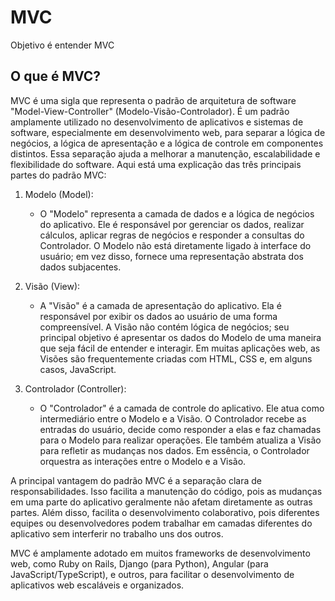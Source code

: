 # MVC

Objetivo é entender MVC

## O que é MVC?

MVC é uma sigla que representa o padrão de arquitetura de software "Model-View-Controller" (Modelo-Visão-Controlador). É um padrão amplamente utilizado no desenvolvimento de aplicativos e sistemas de software, especialmente em desenvolvimento web, para separar a lógica de negócios, a lógica de apresentação e a lógica de controle em componentes distintos. Essa separação ajuda a melhorar a manutenção, escalabilidade e flexibilidade do software. Aqui está uma explicação das três principais partes do padrão MVC:

1. Modelo (Model):
   - O "Modelo" representa a camada de dados e a lógica de negócios do aplicativo. Ele é responsável por gerenciar os dados, realizar cálculos, aplicar regras de negócios e responder a consultas do Controlador. O Modelo não está diretamente ligado à interface do usuário; em vez disso, fornece uma representação abstrata dos dados subjacentes.

2. Visão (View):
   - A "Visão" é a camada de apresentação do aplicativo. Ela é responsável por exibir os dados ao usuário de uma forma compreensível. A Visão não contém lógica de negócios; seu principal objetivo é apresentar os dados do Modelo de uma maneira que seja fácil de entender e interagir. Em muitas aplicações web, as Visões são frequentemente criadas com HTML, CSS e, em alguns casos, JavaScript.

3. Controlador (Controller):
   - O "Controlador" é a camada de controle do aplicativo. Ele atua como intermediário entre o Modelo e a Visão. O Controlador recebe as entradas do usuário, decide como responder a elas e faz chamadas para o Modelo para realizar operações. Ele também atualiza a Visão para refletir as mudanças nos dados. Em essência, o Controlador orquestra as interações entre o Modelo e a Visão.

A principal vantagem do padrão MVC é a separação clara de responsabilidades. Isso facilita a manutenção do código, pois as mudanças em uma parte do aplicativo geralmente não afetam diretamente as outras partes. Além disso, facilita o desenvolvimento colaborativo, pois diferentes equipes ou desenvolvedores podem trabalhar em camadas diferentes do aplicativo sem interferir no trabalho uns dos outros.

MVC é amplamente adotado em muitos frameworks de desenvolvimento web, como Ruby on Rails, Django (para Python), Angular (para JavaScript/TypeScript), e outros, para facilitar o desenvolvimento de aplicativos web escaláveis e organizados.